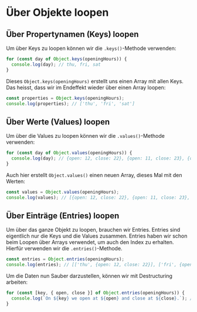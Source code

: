 # Über Objekte loopen

## Über Propertynamen (Keys) loopen

Um über Keys zu loopen können wir die `.keys()`-Methode verwenden:

```Javascript
for (const day of Object.keys(openingHours)) {
  console.log(day); // thu, fri, sat
}
```

Dieses `Object.keys(openingHours)` erstellt uns einen Array mit allen Keys. Das heisst, dass wir im Endeffekt wieder über einen Array loopen:

```Javascript
const properties = Object.keys(openingHours);
console.log(properties); // ['thu', 'fri', 'sat']
```

## Über Werte (Values) loopen

Um über die Values zu loopen können wir die `.values()`-Methode verwenden:

```Javascript
for (const day of Object.values(openingHours)) {
  console.log(day); // {open: 12, close: 22}, {open: 11, close: 23}, {open: 0, close: 24}
}
```

Auch hier erstellt `Object.values()` einen neuen Array, dieses Mal mit den Werten:

```Javascript
const values = Object.values(openingHours);
console.log(values); // [{open: 12, close: 22}, {open: 11, close: 23}, {open: 0, close: 24}]
```

## Über Einträge (Entries) loopen

Um über das ganze Objekt zu loopen, brauchen wir Entries. Entries sind eigentlich nur die Keys und die Values zusammen. Entries haben wir schon beim
Loopen über Arrays verwendet, um auch den Index zu erhalten. Hierfür verwenden wir die `.entries()`-Methode.

```Javascript
const entries = Object.entries(openingHours);
console.log(entries); // [['thu', {open: 12, close: 22}], ['fri', {open: 11, close: 23}], ['sat', {open: 0, close: 24}]]
```

Um die Daten nun Sauber darzustellen, können wir mit Destructuring arbeiten:

```Javascript
for (const [key, { open, close }] of Object.entries(openingHours)) {
  console.log(`On ${key} we open at ${open} and close at ${close}.`); // On thu we open at 12 and close at 22. ...
}
```
